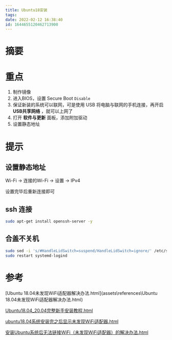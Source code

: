 ```yaml
---
title: Ubuntu18安装
tags: 
date: 2022-02-12 16:38:40
id: 1644655120462713900
---
```

# 摘要



# 重点

1. 制作镜像
2. 进入BIOS，设置 Secure Boot `Disable` 
3.    保证新装的系统可以联网，可是使用 USB 将电脑与联网的手机连接，再开启 **USB共享网络** ，就可以上网了
4. 打开 **软件与更新** 面板，添加附加驱动
5. 设置静态地址

# 提示

## 设置静态地址

Wi-Fi → 连接的Wi-Fi → 设置 → IPv4

设置完毕后重新连接即可

## ssh 连接

```sh
sudo apt-get install openssh-server -y
```



## 合盖不关机

```sh
sudo sed -i 's/#HandleLidSwitch=suspend/HandleLidSwitch=ignore/' /etc/systemd/logind.conf
sudo restart systemd-logind
```



# 参考

 [Ubuntu 18.04未发现WiFi适配器解决办法.html](assets\references\Ubuntu 18.04未发现WiFi适配器解决办法.html) 

 [Ubuntu18.04_20.04完整新手安装教程.html](assets\references\Ubuntu18.04_20.04完整新手安装教程.html) 

 [ubuntu18.04系统安装完之后显示未发现WiFi适配器.html](assets\references\ubuntu18.04系统安装完之后显示未发现WiFi适配器.html) 

 [安装Ubuntu系统后无法链接WiFi（未发现WiFi适配器）的解决办法.html](assets\references\安装Ubuntu系统后无法链接WiFi（未发现WiFi适配器）的解决办法.html) 



